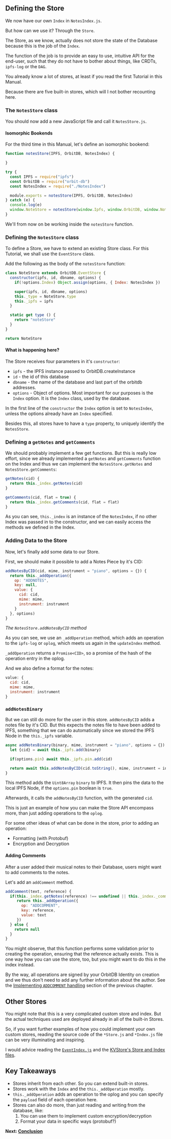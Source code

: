 ## Defining the Store

We now have our own
`Index` in `NotesIndex.js`.

But how can we use it?
Through the `Store`.

The Store, as we know,
actually does not store
the state of the Database
because this is the
job of the `Index`.

The function of the job is
to provide an easy
to use, intuitive API
for the end-user,
such that they do not
have to bother about
things, like CRDTs,
`ipfs-log` or the `DAG`.

You already know a lot
of stores, at least
if you read the first
Tutorial in this Manual.

Because there are five built-in
stores, which will I not bother recounting here.

### The `NotesStore` class

You should now add a new JavaScript file
and call it `NotesStore.js`.

#### Isomorphic Bookends

For the third time in this Manual,
let's define an isomorphic bookend:

```js
function notesStore(IPFS, OrbitDB, NotesIndex) {

}

try {
  const IPFS = require("ipfs")
  const OrbitDB = require("orbit-db")
  const NotesIndex = require("./NotesIndex")

  module.exports = notesStore(IPFS, OrbitDB, NotesIndex)
} catch (e) {
  console.log(e)
  window.NoteStore = notesStore(window.Ipfs, window.OrbitDB, window.NotesIndex)
}
```

We'll from now on be working inside the `notesStore` function.

### Defining the `NotesStore` class

To define a Store, we have to extend
an existing Store class.
For this Tutorial, we shall use the `EventStore` class.

Add the following as the body of the `notesStore` function:

```js
class NoteStore extends OrbitDB.EventStore {
  constructor(ipfs, id, dbname, options) {
    if(!options.Index) Object.assign(options, { Index: NotesIndex })

    super(ipfs, id, dbname, options)
    this._type = NoteStore.type
    this._ipfs = ipfs
  }

  static get type () {
    return "noteStore"
  }
}

return NoteStore
```

#### What is happening here?

The Store receives four parameters in it's `constructor`:

- `ipfs` - the IPFS instance passed to OrbitDB.createInstance
- `id` - the id of this database
- `dbname` - the name of the database and last part of the orbitdb addresses.
- `options` - Object of options. Most important for our purposes is the `Index` option.
It is the `Index` class, used by the database.

In the first line of the `constructor`
the `Index` option is set to `NotesIndex`, unless
the options already have an `Index` specified.

Besides this, all stores have to have a `type` property,
to uniquely identify the `NotesStore`.

### Defining a `getNotes` and `getComments`

We should probably implement a few get
functions. But this is really low effort,
since we already implemented a `getNotes` and `getComments`
function on the Index and thus we can implement
the `NotesStore.getNotes` and `NotesStore.getComments`:

```js
getNotes(cid) {
  return this._index.getNotes(cid)
}

getComments(cid, flat = true) {
  return this._index.getComments(cid, flat = flat)
}
```

As you can see, `this._index` is an instance of the `NotesIndex`,
if no other Index was passed in to the constructor,
and we can easily access the methods we defined in the Index.

### Adding Data to the Store

Now, let's finally add some data
to our Store.

First, we should make it possible
to add a Notes Piece by it's CID:

```js
addNotesByCID(cid, mime, instrument = "piano", options = {}) {
  return this._addOperation({
    op: "ADDNOTES",
    key: null,
    value: {
      cid: cid,
      mime: mime,
      instrument: instrument
    }
  }, options)
}
```

*The `NotesStore.addNotesByCID` method*

As you can see, we use an `_addOperation`
method, which adds an operation
to the `ipfs-log` or `oplog`, which
meets us again in the `updateIndex` method.

`_addOperation` returns a `Promise<CID>`,
so a promise of the hash of the operation
entry in the oplog.

And we also define a format for the notes:

```js
value: {
  cid: cid,
  mime: mime,
  instrument: instrument
}
```

### `addNotesBinary`

But we can still do more for the user
in this store.
`addNotesByCID` adds a notes file by it's CID.
But this expects the notes file to have been
added to IPFS, something that we can
do automatically since we stored the
IPFS Node in the `this._ipfs` variable.

```js
async addNotesBinary(binary, mime, instrument = "piano", options = {}) {
  let {cid} = await this._ipfs.add(binary)

  if(options.pin) await this._ipfs.pin.add(cid)

  return await this.addNotesByCID(cid.toString(), mime, instrument = instrument, options = options)
}
```

This method adds the `Uint8Array` `binary` to IPFS.
It then pins the data to the local IPFS Node,
if the `options.pin` boolean is `true`.

Afterwards, it calls the `addNotesByCID` function,
with the generated `cid`.

This is just an example of how you
can make the Store API encompass more,
than just adding operations to the `oplog`.

For some other ideas of what can be done in the store,
prior to adding an operation:

- Formatting (with Protobuf)
- Encryption and Decryption

#### Adding Comments

After a user added their
musical notes to their Database,
users might want to add comments
to the notes.

Let's add an `addComment` method.

```js
addComment(text, reference) {
  if(this._index.getNotes(reference) !== undefined || this._index._comments[reference] !== undefined) {
     return this._addOperation({
       op: "ADDCOMMENT",
       key: reference,
       value: text
     })
  } else {
    return null
  }
}
```

You might observe, that this function performs
some validation prior to creating the operation,
ensuring that the reference actually exists.
This is one way how you can use the store, too,
but you might want to do this in the index instead.

By the way, all operations are signed by
your OrbitDB Identity on creation and
we thus don't need to add any further
information about the author.
See the [Implementing `ADDCOMMENT` handling](03_Defining_the_Index.md#Implementing-ADDCOMMENT-handling)
section of the previous chapter.

## Other Stores

You might note that this is a very complicated
custom store and index.
But the actual techniques used
are deployed already in all of the
built-in Stores.

So, if you want further examples of how
you could implement your own custom
stores, reading the source code of the
`*Store.js` and `*Index.js` file
can be very illuminating and inspiring.

I would advice reading the [`EventIndex.js`](https://github.com/orbitdb/orbit-db-eventstore/blob/main/src/EventIndex.js)
and the [KVStore's Store and Index files](https://github.com/orbitdb/orbit-db-kvstore/blob/main/src/).

## Key Takeaways

- Stores inherit from each other. So you can extend built-in stores.
- Stores work with the `Index` and the `this._addOperation` mostly.
- `this._addOperation` adds an operation to the oplog and you can specify the `payload` field of each operation here.
- Stores can also do more, than just reading and writing from the database, like:
  1. You can use them to implement custom encryption/decryption
  2. Format your data in specific ways (protobuf?)

**Next: [Conclusion](05_Conclusion.md)**
